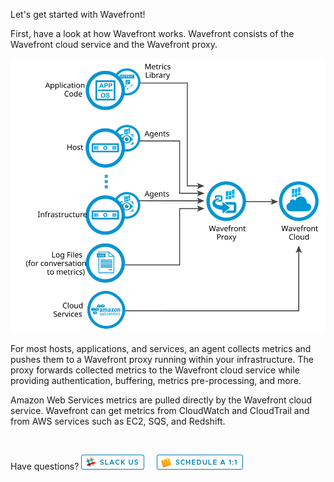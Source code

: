<div class="container-fluid">
<div class="row">
<p class="lead">Let's get started with Wavefront!</p>
</div>
<div>
<p>First, have a look at how Wavefront works. Wavefront consists of the Wavefront cloud service and the Wavefront proxy.</p>
<img src="images/wavefront_architecture.svg" size=80% alt="Integrations Architecture"></img>

<p>For most hosts, applications, and services, an agent collects metrics and pushes them to a Wavefront proxy running within your infrastructure. The proxy forwards collected metrics to the Wavefront cloud service while providing authentication, buffering, metrics pre-processing, and more.</p>

<p>Amazon Web Services metrics are pulled directly by the Wavefront cloud service. Wavefront can get metrics from CloudWatch and CloudTrail and from AWS services such as EC2, SQS, and Redshift.</p>

&nbsp;
&nbsp;

<p>Have questions?  <a href="https://wavefront.com/join-public-slack"> <img src="images/slack.png"></img></a>
&nbsp; &nbsp;
<a href="https://calendly.com/wavefront/15min-wavefront-one-on-one"><img src="images/1on1.png"></img> </a> </p>

</div>
</div>
